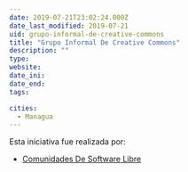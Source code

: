 ```yaml
---
date: 2019-07-21T23:02:24.000Z
date_last_modified: 2019-07-21
uid: grupo-informal-de-creative-commons
title: "Grupo Informal De Creative Commons"
description: ""
type: 
website: 
date_ini: 
date_end: 
tags:

cities: 
  - Managua
---
```


Esta iniciativa fue realizada por:

- [Comunidades De Software Libre](/i/comunidades-de-software-libre.html)
